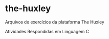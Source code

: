 # the-huxley
Arquivos de exercícios da plataforma The Huxley

Atividades Respondidas em Linguagem C
